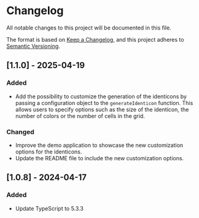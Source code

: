 # Changelog

All notable changes to this project will be documented in this file.

The format is based on [Keep a Changelog](https://keepachangelog.com/en/1.0.0/),
and this project adheres to [Semantic Versioning](https://semver.org/spec/v2.0.0.html).

## [1.1.0] - 2025-04-19

### Added

- Add the possibility to customize the generation of the identicons by passing a configuration
  object to the `generateIdenticon` function. This allows users to specify options such as
  the size of the identicon, the number of colors or the number of cells in the grid.

### Changed

- Improve the demo application to showcase the new customization options for the identicons.
- Update the README file to include the new customization options.

## [1.0.8] - 2024-04-17

### Added

- Update TypeScript to 5.3.3
